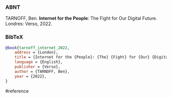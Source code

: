 ### ABNT
TARNOFF, Ben. **Internet for the People**: The Fight for Our Digital Future. Londres: Verso, 2022.

### BibTeX
```bibtex
@book{tarnoff_internet_2022,
	address = {London},
	title = {Internet for the {People}: {The} {Fight} for {Our} {Digital} {Future}},
	language = {English},
	publisher = {Verso},
	author = {TARNOFF, Ben},
	year = {2022},
}
```

#reference